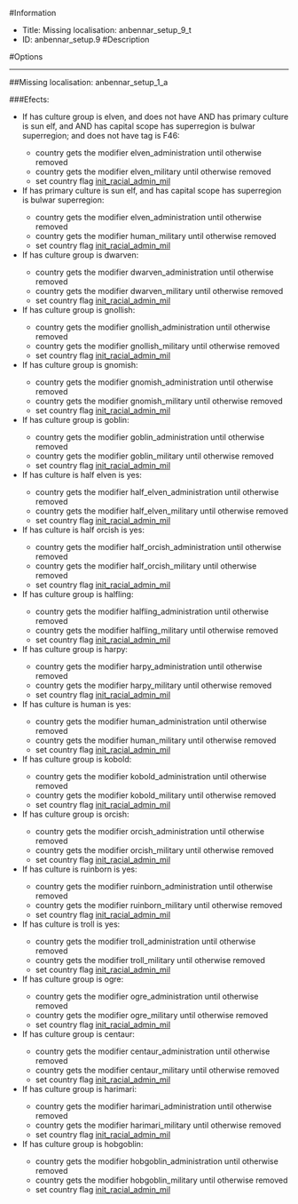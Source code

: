 #Information
 - Title: Missing localisation: anbennar_setup_9_t
 - ID: anbennar_setup.9
#Description

#Options

___
##Missing localisation: anbennar_setup_1_a

###Efects:<ul><li>If has culture group is elven, and does not have AND has primary culture is sun elf, and AND has capital scope has superregion is bulwar superregion; and does not have tag is F46:</li><ul><li>country gets the modifier elven_administration until otherwise removed</li><li>country gets the modifier elven_military until otherwise removed</li><li>set country flag [init_racial_admin_mil](../flags/init_racial_admin_mil.md)</li></ul><li>If has primary culture is sun elf, and  has capital scope has superregion is bulwar superregion:</li><ul><li>country gets the modifier elven_administration until otherwise removed</li><li>country gets the modifier human_military until otherwise removed</li><li>set country flag [init_racial_admin_mil](../flags/init_racial_admin_mil.md)</li></ul><li>If has culture group is dwarven:</li><ul><li>country gets the modifier dwarven_administration until otherwise removed</li><li>country gets the modifier dwarven_military until otherwise removed</li><li>set country flag [init_racial_admin_mil](../flags/init_racial_admin_mil.md)</li></ul><li>If has culture group is gnollish:</li><ul><li>country gets the modifier gnollish_administration until otherwise removed</li><li>country gets the modifier gnollish_military until otherwise removed</li><li>set country flag [init_racial_admin_mil](../flags/init_racial_admin_mil.md)</li></ul><li>If has culture group is gnomish:</li><ul><li>country gets the modifier gnomish_administration until otherwise removed</li><li>country gets the modifier gnomish_military until otherwise removed</li><li>set country flag [init_racial_admin_mil](../flags/init_racial_admin_mil.md)</li></ul><li>If has culture group is goblin:</li><ul><li>country gets the modifier goblin_administration until otherwise removed</li><li>country gets the modifier goblin_military until otherwise removed</li><li>set country flag [init_racial_admin_mil](../flags/init_racial_admin_mil.md)</li></ul><li>If has culture is half elven is yes:</li><ul><li>country gets the modifier half_elven_administration until otherwise removed</li><li>country gets the modifier half_elven_military until otherwise removed</li><li>set country flag [init_racial_admin_mil](../flags/init_racial_admin_mil.md)</li></ul><li>If has culture is half orcish is yes:</li><ul><li>country gets the modifier half_orcish_administration until otherwise removed</li><li>country gets the modifier half_orcish_military until otherwise removed</li><li>set country flag [init_racial_admin_mil](../flags/init_racial_admin_mil.md)</li></ul><li>If has culture group is halfling:</li><ul><li>country gets the modifier halfling_administration until otherwise removed</li><li>country gets the modifier halfling_military until otherwise removed</li><li>set country flag [init_racial_admin_mil](../flags/init_racial_admin_mil.md)</li></ul><li>If has culture group is harpy:</li><ul><li>country gets the modifier harpy_administration until otherwise removed</li><li>country gets the modifier harpy_military until otherwise removed</li><li>set country flag [init_racial_admin_mil](../flags/init_racial_admin_mil.md)</li></ul><li>If has culture is human is yes:</li><ul><li>country gets the modifier human_administration until otherwise removed</li><li>country gets the modifier human_military until otherwise removed</li><li>set country flag [init_racial_admin_mil](../flags/init_racial_admin_mil.md)</li></ul><li>If has culture group is kobold:</li><ul><li>country gets the modifier kobold_administration until otherwise removed</li><li>country gets the modifier kobold_military until otherwise removed</li><li>set country flag [init_racial_admin_mil](../flags/init_racial_admin_mil.md)</li></ul><li>If has culture group is orcish:</li><ul><li>country gets the modifier orcish_administration until otherwise removed</li><li>country gets the modifier orcish_military until otherwise removed</li><li>set country flag [init_racial_admin_mil](../flags/init_racial_admin_mil.md)</li></ul><li>If has culture is ruinborn is yes:</li><ul><li>country gets the modifier ruinborn_administration until otherwise removed</li><li>country gets the modifier ruinborn_military until otherwise removed</li><li>set country flag [init_racial_admin_mil](../flags/init_racial_admin_mil.md)</li></ul><li>If has culture is troll is yes:</li><ul><li>country gets the modifier troll_administration until otherwise removed</li><li>country gets the modifier troll_military until otherwise removed</li><li>set country flag [init_racial_admin_mil](../flags/init_racial_admin_mil.md)</li></ul><li>If has culture group is ogre:</li><ul><li>country gets the modifier ogre_administration until otherwise removed</li><li>country gets the modifier ogre_military until otherwise removed</li><li>set country flag [init_racial_admin_mil](../flags/init_racial_admin_mil.md)</li></ul><li>If has culture group is centaur:</li><ul><li>country gets the modifier centaur_administration until otherwise removed</li><li>country gets the modifier centaur_military until otherwise removed</li><li>set country flag [init_racial_admin_mil](../flags/init_racial_admin_mil.md)</li></ul><li>If has culture group is harimari:</li><ul><li>country gets the modifier harimari_administration until otherwise removed</li><li>country gets the modifier harimari_military until otherwise removed</li><li>set country flag [init_racial_admin_mil](../flags/init_racial_admin_mil.md)</li></ul><li>If has culture group is hobgoblin:</li><ul><li>country gets the modifier hobgoblin_administration until otherwise removed</li><li>country gets the modifier hobgoblin_military until otherwise removed</li><li>set country flag [init_racial_admin_mil](../flags/init_racial_admin_mil.md)</li></ul></ul>
